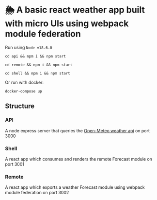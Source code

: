 # 🌦️ A basic react weather app built with micro UIs using webpack module federation

Run using ```Node v18.6.0```
```
cd api && npm i && npm start
```
```
cd remote && npm i && npm start
```
```
cd shell && npm i && npm start
```

Or run with docker:
```
docker-compose up
```

## Structure
### API
A node express server that queries the [Open-Meteo weather api](https://open-meteo.com/en/docs) on port 3000

### Shell
A react app which consumes and renders the remote Forecast module on port 3001

### Remote
A react app which exports a weather Forecast module using webpack module federation on port 3002

